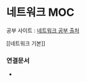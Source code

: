 # 네트워크 MOC

공부 사이트 : [네트워크 공부 출처](http://www.kocw.net/home/cview.do?cid=6b984f376cfb8f70)


[[네트워크 기본]]





### 연결문서
- 
